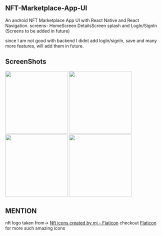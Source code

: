 ## NFT-Marketplace-App-UI

An android NFT Marketplace App UI with React Native and React Navigation.
screens-
  HomeScreen
  DetailsScreen
  splash and LogIn/SignIn (Screens to be added in future)
  
since I am not good with backend I didnt add logIn/signIn, save and many more features, will add them in future.

## ScreenShots 

<img src="https://user-images.githubusercontent.com/75154189/177631708-17b5864d-2a7d-430b-95f9-98a8f569ea27.jpeg" width="200"> <img src="https://user-images.githubusercontent.com/75154189/177631738-9a318679-548b-43c8-bb28-6f0a973aa95a.jpeg" width="200"> <img src="https://user-images.githubusercontent.com/75154189/177631744-bc21e115-831f-4743-a777-4693e6e8a6c1.jpeg" width="200"> <img src="https://user-images.githubusercontent.com/75154189/177631753-3be47a25-266e-4644-888a-dbc33e84750a.jpeg" width="200">

## MENTION
nft logo taken from-> <a href="https://www.flaticon.com/free-icons/nft" title="nft icons">Nft icons created by mj - Flaticon</a>
checkout <a href="https://www.flaticon.com/" title="flat ic"> Flaticon</a> for more such amazing icons 
